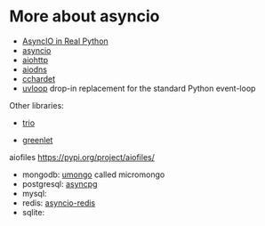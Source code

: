 # More about asyncio

* [AsyncIO in Real Python](https://realpython.com/async-io-python/)
* [asyncio](https://docs.python.org/library/asyncio.html)
* [aiohttp](https://docs.aiohttp.org/)
* [aiodns](https://pypi.org/project/aiodns/)
* [cchardet](https://pypi.org/project/cchardet/)
* [uvloop](https://github.com/MagicStack/uvloop)  drop-in replacement for the standard Python event-loop

Other libraries:

* [trio](https://github.com/python-trio/trio)

* [greenlet](https://greenlet.readthedocs.io/en/latest/)

aiofiles  https://pypi.org/project/aiofiles/

* mongodb: [umongo](https://pypi.org/project/umongo/) called micromongo
* postgresql: [asyncpg](https://pypi.org/project/asyncpg/)
* mysql:
* redis: [asyncio-redis](https://pypi.org/project/asyncio-redis/)
* sqlite:



